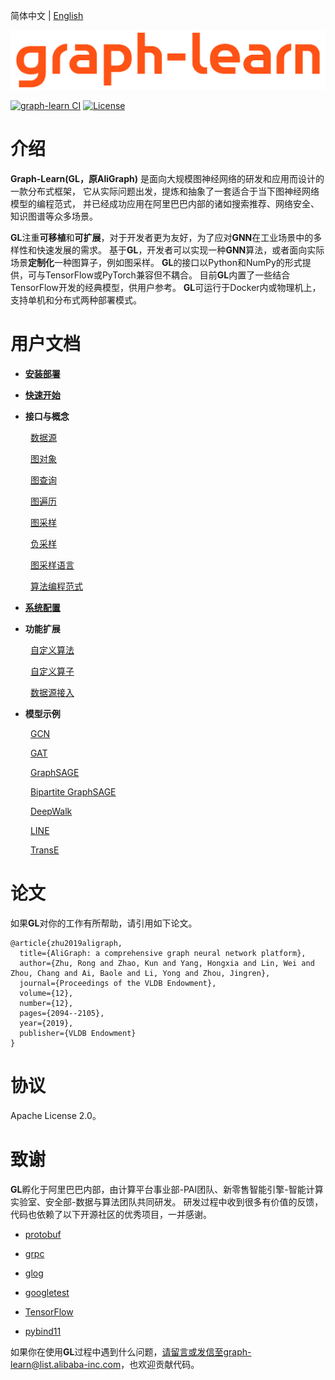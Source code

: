 简体中文 | [English](README_en.md)

![GL](docs/images/graph-learn.png)

[![graph-learn CI](https://github.com/alibaba/graph-learn/workflows/graph-learn%20CI/badge.svg)](https://github.com/alibaba/graph-learn/actions)
[![License](https://img.shields.io/badge/License-Apache%202.0-blue.svg)](https://github.com/alibaba/graph-learn/blob/master/LICENSE)

# 介绍

**Graph-Learn(GL，原AliGraph)** 是面向大规模图神经网络的研发和应用而设计的一款分布式框架，
它从实际问题出发，提炼和抽象了一套适合于当下图神经网络模型的编程范式，
并已经成功应用在阿里巴巴内部的诸如搜索推荐、网络安全、知识图谱等众多场景。

**GL**注重**可移植**和**可扩展**，对于开发者更为友好，为了应对**GNN**在工业场景中的多样性和快速发展的需求。
基于**GL**，开发者可以实现一种**GNN**算法，或者面向实际场景**定制化**一种图算子，例如图采样。
**GL**的接口以Python和NumPy的形式提供，可与TensorFlow或PyTorch兼容但不耦合。
目前**GL**内置了一些结合TensorFlow开发的经典模型，供用户参考。
**GL**可运行于Docker内或物理机上，支持单机和分布式两种部署模式。


# 用户文档

* [**安装部署**](docs/install_cn.md)

* [**快速开始**](docs/quick_start_cn.md)

* **接口与概念**

&emsp;&emsp; [数据源](docs/data_loader_cn.md)

&emsp;&emsp; [图对象](docs/graph_object_cn.md)

&emsp;&emsp; [图查询](docs/graph_query_cn.md)

&emsp;&emsp; [图遍历](docs/graph_traverse_cn.md)

&emsp;&emsp; [图采样](docs/graph_sampling_cn.md)

&emsp;&emsp; [负采样](docs/negative_sampling_cn.md)

&emsp;&emsp; [图采样语言](docs/gsl.md)

&emsp;&emsp; [算法编程范式](docs/model_programming_cn.md)

* [**系统配置**](docs/system_config.md)

* **功能扩展**

&emsp;&emsp; [自定义算法](docs/algo_cn.md)

&emsp;&emsp; [自定义算子](docs/operator.md)

&emsp;&emsp; [数据源接入](docs/other_source.md)

* **模型示例**

&emsp;&emsp; [GCN](examples/tf/gcn/README.md)

&emsp;&emsp; [GAT](examples/tf/gat/README.md)

&emsp;&emsp; [GraphSAGE](examples/tf/graphsage/README.md)

&emsp;&emsp; [Bipartite GraphSAGE](examples/tf/bipartite_graphsage/README.md)

&emsp;&emsp; [DeepWalk](examples/tf/deepwalk/README.md)

&emsp;&emsp; [LINE](examples/tf/line/README.md)

&emsp;&emsp; [TransE](examples/tf/transe/README.md)

# 论文

如果**GL**对你的工作有所帮助，请引用如下论文。

```
@article{zhu2019aligraph,
  title={AliGraph: a comprehensive graph neural network platform},
  author={Zhu, Rong and Zhao, Kun and Yang, Hongxia and Lin, Wei and Zhou, Chang and Ai, Baole and Li, Yong and Zhou, Jingren},
  journal={Proceedings of the VLDB Endowment},
  volume={12},
  number={12},
  pages={2094--2105},
  year={2019},
  publisher={VLDB Endowment}
}
```

# 协议

Apache License 2.0。

# 致谢

**GL**孵化于阿里巴巴内部，由计算平台事业部-PAI团队、新零售智能引擎-智能计算实验室、安全部-数据与算法团队共同研发。
研发过程中收到很多有价值的反馈，代码也依赖了以下开源社区的优秀项目，一并感谢。

*  [protobuf](https://github.com/protocolbuffers/protobuf)

*  [grpc](https://github.com/grpc/grpc)

*  [glog](https://github.com/google/glog)

*  [googletest](https://github.com/google/googletest)

*  [TensorFlow](https://github.com/tensorflow/tensorflow)

*  [pybind11](https://github.com/pybind/pybind11)


如果你在使用**GL**过程中遇到什么问题，请留言或发信至graph-learn@list.alibaba-inc.com，也欢迎贡献代码。
